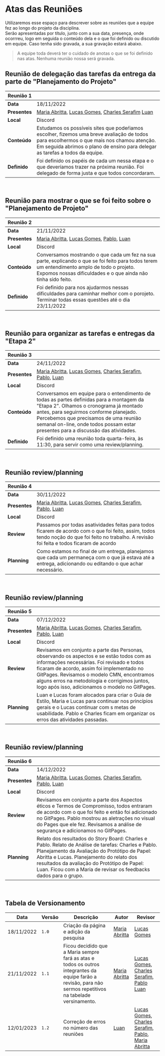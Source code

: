# Atas das Reuniões

Utilizaremos esse espaço para descrever sobre as reuniões que a equipe fez ao longo do projeto da disciplina. <br>
Serão apresentadas por título, junto com a sua data, presença, onde ocorrreu, logo em seguida o conteúdo dela e o que foi definido ou discutido em equipe. Caso tenha sido gravada, a sua gravação estará abaixo.
<br>

> A equipe toda deverá ter o cuidado de anotas o que se foi definido nas atas. Nenhuma reunião nossa será gravada.
> <br>

## Reunião de delegação das tarefas da entrega da parte de "Planejamento do Projeto"

| Reunião 1     |                                                                                                                                                                                                                            |
| ------------- | -------------------------------------------------------------------------------------------------------------------------------------------------------------------------------------------------------------------------- |
| **Data**      | 18/11/2022                                                                                                                                                                                                                 |
| **Presentes** | [Maria Abritta](https://github.com/MariaAbritta), [Lucas Gomes](https://github.com/lucasgcaldas), [Charles Serafim](https://github.com/charles-serafim) [Luan](https://github.com/Luanmq)                                  |
| **Local**     | Discord                                                                                                                                                                                                                    |
| **Conteúdo**  | Estudamos os possíveis sites que podeŕiamos escolher, fizemos uma breve avaliação de todos para escolhermos o que mais nos chamou atenção. Em seguida abrimos o plano de ensino para delegar as tarefas a todos da equipe. |
| **Definido**  | Foi definido os papéis de cada um nessa etapa e o que deveríamos trazer na próxima reunião. Foi delegado de forma justa e que todos concordaram.                                                                           |

<br>

## Reunião para mostrar o que se foi feito sobre o "Planejamento de Projeto"

| Reunião 2     |                                                                                                                                                                                                               |
| ------------- | ------------------------------------------------------------------------------------------------------------------------------------------------------------------------------------------------------------- |
| **Data**      | 21/11/2022                                                                                                                                                                                                    |
| **Presentes** | [Maria Abritta](https://github.com/MariaAbritta), [Lucas Gomes](https://github.com/lucasgcaldas), [Pablo](https://github.com/pabloheika), [Luan](https://github.com/Luanmq)                                   |
| **Local**     | Discord                                                                                                                                                                                                       |
| **Conteúdo**  | Conversamos mostrando o que cada um fez na sua parte, explicando o que se foi feito para todos terem um entendimento amplo de todo o projeto. Expomos nossas dificuldades e o que ainda não tinha sido feito. |
| **Definido**  | Foi definido para nos ajudarmos nessas dificuldades para caminhar melhor com o porojeto. Terminar todas essas questões até o dia 23/11/2022                                                                   |

<br>

## Reunião para organizar as tarefas e entregas da "Etapa 2"

| Reunião 3     |                                                                                                                                                                                                                                                                                                             |
| ------------- | ----------------------------------------------------------------------------------------------------------------------------------------------------------------------------------------------------------------------------------------------------------------------------------------------------------- |
| **Data**      | 24/11/2022                                                                                                                                                                                                                                                                                                  |
| **Presentes** | [Maria Abritta](https://github.com/MariaAbritta), [Lucas Gomes](https://github.com/lucasgcaldas), [Charles Serafim](https://github.com/charles-serafim), [Pablo](https://github.com/pabloheika), [Luan](https://github.com/Luanmq)                                                                          |
| **Local**     | Discord                                                                                                                                                                                                                                                                                                     |
| **Conteúdo**  | Conversamos em equipe para o entendimento de todas as partes definidas para a montagem da "Etapa 2". Olhamos o cronograma já montado antes, para seguirmos conforme planejado. Percebemos que precisamos de uma reunião semanal on-line, onde todos possam estar presentes para a discussão das atividades. |
| **Definido**  | Foi definido uma reunião toda quarta-feira, às 11:30, para servir como uma review/planning.                                                                                                                                                                                                                 |

<br>

## Reunião review/planning

| Reunião 4     |                                                                                                                                                                                                                                    |
| ------------- | ---------------------------------------------------------------------------------------------------------------------------------------------------------------------------------------------------------------------------------- |
| **Data**      | 30/11/2022                                                                                                                                                                                                                         |
| **Presentes** | [Maria Abritta](https://github.com/MariaAbritta), [Lucas Gomes](https://github.com/lucasgcaldas), [Charles Serafim](https://github.com/charles-serafim), [Pablo](https://github.com/pabloheika), [Luan](https://github.com/Luanmq) |
| **Local**     | Discord                                                                                                                                                                                                                            |
| **Review**    | Passamos por todas asatividades feitas para todos ficarem de acordo com o que foi feito, assim, todos tendo noção do que foi feito no trabalho. A revisão foi feita e todos ficaram de acordo                                      |
| **Planning**  | Como estamos no final de um entrega, planejamos que cada um permaneça com o que já estava até a entrega, adicionando ou editando o que achar necessário.                                                                           |

<br>

## Reunião review/planning

| Reunião 5     |                                                                                                                                                                                                                                                                                                                                        |
| ------------- | -------------------------------------------------------------------------------------------------------------------------------------------------------------------------------------------------------------------------------------------------------------------------------------------------------------------------------------- |
| **Data**      | 07/12/2022                                                                                                                                                                                                                                                                                                                             |
| **Presentes** | [Maria Abritta](https://github.com/MariaAbritta), [Lucas Gomes](https://github.com/lucasgcaldas), [Charles Serafim](https://github.com/charles-serafim), [Pablo](https://github.com/pabloheika), [Luan](https://github.com/Luanmq)                                                                                                     |
| **Local**     | Discord                                                                                                                                                                                                                                                                                                                                |
| **Review**    | Revisamos em conjunto a parte das Personas, observando os aspectos e se estão todos com as informações necessárias. Foi revisado e todos ficaram de acordo, assim foi implementado no GitPages. Revisamos o modelo CMN, encontramos alguns erros na metodologia e corrigimos juntos, logo após isso, adicionamos o modelo no GitPages. |
| **Planning**  | Luan e Lucas foram alocados para criar o Guia de Estilo, Maria e Lucas para continuar nos princípios gerais e o Lucas continuar com s metas de usabilidade. Pablo e Charles ficam em organizar os erros das atividades passadas.                                                                                                       |

<br>

## Reunião review/planning

| Reunião 6     |                                                                                                                                                                                                                                                                                                                       |
| ------------- | --------------------------------------------------------------------------------------------------------------------------------------------------------------------------------------------------------------------------------------------------------------------------------------------------------------------- |
| **Data**      | 14/12/2022                                                                                                                                                                                                                                                                                                            |
| **Presentes** | [Maria Abritta](https://github.com/MariaAbritta), [Lucas Gomes](https://github.com/lucasgcaldas), [Charles Serafim](https://github.com/charles-serafim), [Pablo](https://github.com/pabloheika), [Luan](https://github.com/Luanmq)                                                                                    |
| **Local**     | Discord                                                                                                                                                                                                                                                                                                               |
| **Review**    | Revisamos em conjunto a parte dos Aspectos éticos e Termos de Compromisso, todos entraram de acordo com o que foi feito e então foi adicionado no GitPages. Pablo mostrou as aletrações no visual do Pages que ele fez. Revisamos a análise de segurança e adicionamos no GitPages.                                   |
| **Planning**  | Relato dos resultados do Story Board: Charles e Pablo. Relato de Análise de tarefas: Charles e Pablo. Planejamento da Avaliação do Protótipo de Papel: Abritta e Lucas. Planejamento do relato dos resultados da avaliação do Protótipo de Papel: Luan. Ficou com a Maria de revisar os feedbacks dados para o grupo. |

<br>

## Tabela de Versionamento

| Data       | Versão | Descrição                                                                                                                                                     | Autor                                            | Revisor                                                                                                                                                                                         |
| ---------- | ------ | ------------------------------------------------------------------------------------------------------------------------------------------------------------- | ------------------------------------------------ | ----------------------------------------------------------------------------------------------------------------------------------------------------------------------------------------------- |
| 18/11/2022 | `1.0`  | Criação da página e adição da pesquisa                                                                                                                        | [Maria Abritta](https://github.com/MariaAbritta) | [Lucas Gomes](https://github.com/Neitan2001)                                                                                                                                                    |
| 21/11/2022 | `1.1`  | Ficou decidido que a Maria sempre fará as atas e todos os outros integrantes da equipe farão a revisão, para não sermos repetitivos na tabelade versinamento. | [Maria Abritta](https://github.com/MariaAbritta) | [Lucas Gomes](https://github.com/lucasgcaldas), [Charles Serafim](https://github.com/charles-serafim), [Pablo](https://github.com/pabloheika) [Luan](https://github.com/Luanmq)                 |
| 12/01/2023 | `1.2`  | Correção de erros no número das reuniões                                                                                                                      | [Luan](https://github.com/Luanmq)                | [Lucas Gomes](https://github.com/lucasgcaldas), [Charles Serafim](https://github.com/charles-serafim), [Pablo](https://github.com/pabloheika), [Maria Abritta](https://github.com/MariaAbritta) |
